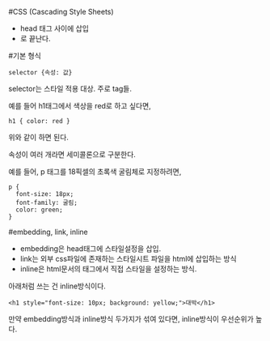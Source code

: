 #CSS (Cascading Style Sheets)

- head 태그 사이에 삽입
- <style>로 시작하고 </style>로 끝난다.

#기본 형식

    selector {속성: 값}

selector는 스타일 적용 대상. 주로 tag들.

예를 들어 h1태그에서 색상을 red로 하고 싶다면,

    h1 { color: red }

위와 같이 하면 된다.

속성이 여러 개라면 세미콜론으로 구분한다.

예를 들어, p 태그를 18픽셀의 초록색 굴림체로 지정하려면,

    p {
      font-size: 18px;
      font-family: 굴림;
      color: green;
    }

#embedding, link, inline

- embedding은 head태그에 스타일설정을 삽입.
- link는 외부 css파일에 존재하는 스타일시트 파일을 html에 삽입하는 방식
- inline은 html문서의 태그에서 직접 스타일을 설정하는 방식.

아래처럼 쓰는 건 inline방식이다.

    <h1 style="font-size: 10px; background: yellow;">대박</h1>

만약 embedding방식과 inline방식 두가지가 섞여 있다면, inline방식이 우선순위가 높다.
